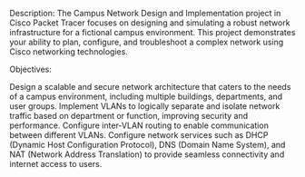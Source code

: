 Description:
The Campus Network Design and Implementation project in Cisco Packet Tracer focuses on designing and simulating a robust network infrastructure for a fictional campus environment. This project demonstrates your ability to plan, configure, and troubleshoot a complex network using Cisco networking technologies.

Objectives:

Design a scalable and secure network architecture that caters to the needs of a campus environment, including multiple buildings, departments, and user groups.
Implement VLANs to logically separate and isolate network traffic based on department or function, improving security and performance.
Configure inter-VLAN routing to enable communication between different VLANs.
Configure network services such as DHCP (Dynamic Host Configuration Protocol), DNS (Domain Name System), and NAT (Network Address Translation) to provide seamless connectivity and internet access to users.
